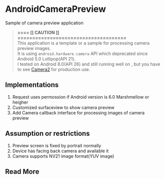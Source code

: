 # AndroidCameraPreview
Sample of camera preview application

> **==== [[ CAUTION ]] =====================================**<br/>
> This application is a template or a sample for processing camera preview images.<br/>
> It is using ```android.hardware.camera``` API which deprecated since Android 5.0 Lollipop(API 21).<br/>
> I tested on Android 8.0(API 26) and still running well on , but you have to see [Camera2](https://developer.android.com/reference/android/hardware/camera2/package-summary) for production use.

## Implementations
1. Request uses permossion if Android version is 6.0 Marshmellow or heigher
2. Customized surfaceview to show camera preview
3. Add Camera callback interface for processing images of camera preview

## Assumption or restrictions
1. Preview screen is fixed by portrait normally
2. Device has facing back camera and available it
3. Camera supports NV21 image format(YUV image)

## Read More
